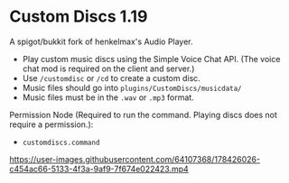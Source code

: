 # Custom Discs 1.19

A spigot/bukkit fork of henkelmax's Audio Player.
- Play custom music discs using the Simple Voice Chat API. (The voice chat mod is required on the client and server.)
- Use ```/customdisc``` or ```/cd``` to create a custom disc. 
- Music files should go into ```plugins/CustomDiscs/musicdata/```
- Music files must be in the ```.wav``` or ```.mp3``` format.

Permission Node (Required to run the command. Playing discs does not require a permission.):
- ```customdiscs.command```


https://user-images.githubusercontent.com/64107368/178426026-c454ac66-5133-4f3a-9af9-7f674e022423.mp4

